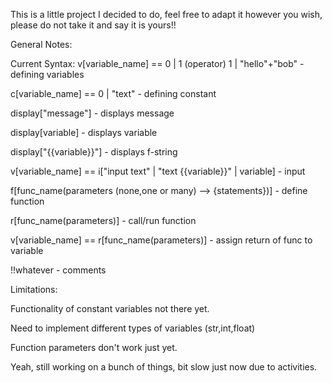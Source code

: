 This is a little project I decided to do, feel free to adapt it however you wish, please do not take it and say it is yours!!


General Notes:

Current Syntax:
v[variable_name] == 0 | 1 (operator) 1 | "hello"+"bob" - defining variables

c[variable_name] == 0 | "text" - defining constant

display["message"] - displays message

display[variable] - displays variable

display["{{variable}}"] - displays f-string

v[variable_name] == i["input text" | "text {{variable}}" | variable] - input

f[func_name(parameters (none,one or many) --> {statements})] - define function

r[func_name(parameters)] - call/run function

v[variable_name] == r[func_name(parameters)] - assign return of func to variable

!!whatever - comments


Limitations:

Functionality of constant variables not there yet.

Need to implement different types of variables (str,int,float)

Function parameters don't work just yet.


Yeah, still working on a bunch of things, bit slow just now due to activities.

